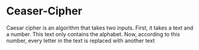 # Ceaser-Cipher
Caesar cipher is an algorithm that takes two inputs. First, it takes a text and a number. This text only contains the alphabet. Now, according to this number, every letter in the text is replaced with another text
